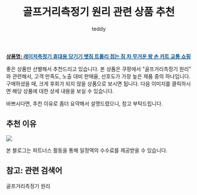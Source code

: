 ﻿---
layout: post
title:  "골프거리측정기 원리 관련 상품 추천"
author: teddy
categories: [ 가구/인테리어 ]
tags: [골프거리측정기 원리]
image: https://static.coupangcdn.com/image/vendor_inventory/3f11/3ce3b20247c9568e9aad3516a4da312b35a6a4b49cdc27eb9e169e0cf307.jpeg 
description: "쿠팡에서 골프거리측정기 원리 관련 상품으로 가장 고객 선호도가 높은 제품 중 하나입니다."
---

<a href="https://link.coupang.com/re/AFFSDP?lptag=AF3256674&pageKey=6803838247&itemId=16072419631&vendorItemId=83320496445&traceid=V0-153-43993b378a36830c&requestid=20221223014337571228072"><b>상품명: <font color='#01579B'>레이저측정기 휴대용 당기기 뱃짐 트롤리 접는 짐 차 무거운 왕 손 카트 교통 쇼핑</font></b></a>

좋은 상품만 선별해서 추천드리고 있습니다.
본 상품은 쿠팡에서 "골프거리측정기 원리" 와 관련해서, 고객 만족도, 노출 대비 판매율, 선호도가 가장 높은 제품 중의 하나입니다.
구매하셨을 때, 크게 후회가 되지 않을 상품으로 보시면 됩니다. 
다음 이미지를 클릭하시면 해당 상품에 대한 상세 내용을 보실 수 있습니다.

바쁘시다면, 추천 이유로 좀더 요약해서 설명드렸으니, 참고 부탁드립니다.

## 추천 이유 

<a href="https://link.coupang.com/re/AFFSDP?lptag=AF3256674&pageKey=6803838247&itemId=16072419631&vendorItemId=83320496445&traceid=V0-153-43993b378a36830c&requestid=20221223014337571228072"><img src="https://link.coupang.com/re/AFFSDP?lptag=AF3256674&pageKey=6803838247&itemId=16072419631&vendorItemId=83320496445&traceid=V0-153-43993b378a36830c&requestid=20221223014337571228072"></a> 

본 블로그는 파트너스 활동을 통해 일정액의 수수료를 제공받을 수 있습니다.

## 참고: 관련 검색어    
골프거리측정기 원리